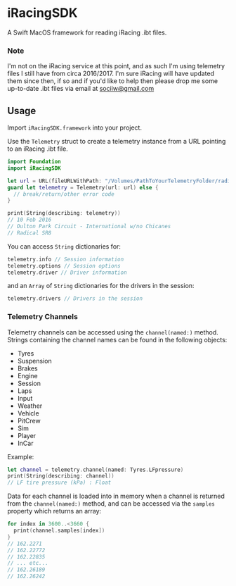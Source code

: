 # iRacingSDK
A Swift MacOS framework for reading iRacing .ibt files.

### Note
I'm not on the iRacing service at this point, and as such I'm using telemetry files I still have from circa 2016/2017.
I'm sure iRacing will have updated them since then, if so and if you'd like to help then please drop me some up-to-date .ibt files via email at sociiw@gmail.com

## Usage
Import `iRacingSDK.framework` into your project.

Use the `Telemetry` struct to create a telemetry instance from a URL pointing to an iRacing .ibt file.
```swift
import Foundation
import iRacingSDK

let url = URL(fileURLWithPath: "/Volumes/PathToYourTelemetryFolder/radical sr8_oulton intnochicane 2016-02-10 19-54-52.ibt")
guard let telemetry = Telemetry(url: url) else {
  // break/return/other error code
}

print(String(describing: telemetry))
// 10 Feb 2016
// Oulton Park Circuit - International w/no Chicanes
// Radical SR8
```
You can access `String` dictionaries for:
```swift
telemetry.info // Session information
telemetry.options // Session options
telemetry.driver // Driver information
```
and an `Array` of `String` dictionaries for the drivers in the session:
```swift
telemetry.drivers // Drivers in the session
```
### Telemetry Channels
Telemetry channels can be accessed using the `channel(named:)` method.
Strings containing the channel names can be found in the following objects:
- Tyres
- Suspension
- Brakes
- Engine
- Session
- Laps
- Input
- Weather
- Vehicle
- PitCrew
- Sim
- Player
- InCar

Example:
```swift
let channel = telemetry.channel(named: Tyres.LFpressure)
print(String(describing: channel))
// LF tire pressure (kPa) : Float
```
Data for each channel is loaded into in memory when a channel is returned from the `channel(named:)` method,
and can be accessed via the `samples` property which returns an array:
```swift
for index in 3600..<3660 {
  print(channel.samples[index])
}
// 162.2271
// 162.22772
// 162.22835
// ... etc...
// 162.26189
// 162.26242
```
